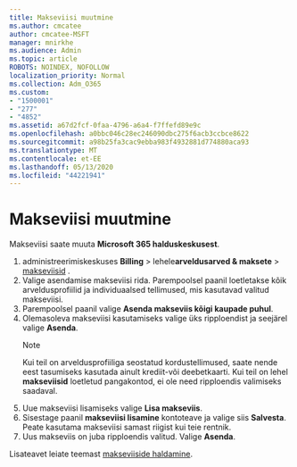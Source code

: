 ```yaml
---
title: Makseviisi muutmine
ms.author: cmcatee
author: cmcatee-MSFT
manager: mnirkhe
ms.audience: Admin
ms.topic: article
ROBOTS: NOINDEX, NOFOLLOW
localization_priority: Normal
ms.collection: Adm_O365
ms.custom:
- "1500001"
- "277"
- "4852"
ms.assetid: a67d2fcf-0faa-4796-a6a4-f7ffefd89e9c
ms.openlocfilehash: a0bbc046c28ec246090dbc275f6acb3ccbce8622
ms.sourcegitcommit: a98b25fa3cac9ebba983f4932881d774880aca93
ms.translationtype: MT
ms.contentlocale: et-EE
ms.lasthandoff: 05/13/2020
ms.locfileid: "44221941"
---
```

# <a name="change-payment-method"></a>Makseviisi muutmine

Makseviisi saate muuta **Microsoft 365 halduskeskusest**.
  
1. administreerimiskeskuses **Billing**  >  lehele**arveldusarved & maksete**  >  [makseviisid](https://go.microsoft.com/fwlink/p/?linkid=2018806) .
2. Valige asendamise makseviisi rida. Parempoolsel paanil loetletakse kõik arveldusprofiilid ja individuaalsed tellimused, mis kasutavad valitud makseviisi.
3. Parempoolsel paanil valige **Asenda makseviis kõigi kaupade puhul**.
4. Olemasoleva makseviisi kasutamiseks valige üks ripploendist ja seejärel valige **Asenda**.
    > [!NOTE]
    > Kui teil on arveldusprofiiliga seostatud kordustellimused, saate nende eest tasumiseks kasutada ainult krediit-või deebetkaarti. Kui teil on lehel **makseviisid** loetletud pangakontod, ei ole need ripploendis valimiseks saadaval.
5. Uue makseviisi lisamiseks valige **Lisa makseviis**.
6. Sisestage paanil **makseviisi lisamine** kontoteave ja valige siis **Salvesta**. Peate kasutama makseviisi samast riigist kui teie rentnik.
7. Uus makseviis on juba ripploendis valitud. Valige **Asenda**.

Lisateavet leiate teemast [makseviiside haldamine](https://docs.microsoft.com/microsoft-365/commerce/billing-and-payments/manage-payment-methods).